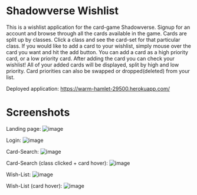 # Shadowverse Wishlist

This is a wishlist application for the card-game Shadowverse. Signup for an account and browse through all the cards
available in the game. Cards are split up by classes. Click a class and see the card-set for that particular class. 
If you would like to add a card to your wishlist, simply mouse over the card you want and hit the add button. You 
can add a card as a high priority card, or a low priority card. After adding the card you can check your wishlist!
All of your added cards will be displayed, split by high and low priority. Card priorities can also be swapped or 
dropped(deleted) from your list. 

Deployed application: https://warm-hamlet-29500.herokuapp.com/

# Screenshots

Landing page:
![image](https://user-images.githubusercontent.com/33299951/47969737-04011800-e031-11e8-8783-0d0ed1ec8d9d.png)

Login: 
![image](https://user-images.githubusercontent.com/33299951/47969754-3d398800-e031-11e8-8d55-4abf6abdf2ac.png)

Card-Search:
![image](https://user-images.githubusercontent.com/33299951/47969770-56dacf80-e031-11e8-958d-0464df6c34a5.png)

Card-Search (class clicked + card hover): 
![image](https://user-images.githubusercontent.com/33299951/47969781-6fe38080-e031-11e8-8adb-6a11bc7fe6a8.png)

Wish-List:
![image](https://user-images.githubusercontent.com/33299951/47969793-88539b00-e031-11e8-97da-50a2a31df103.png)

Wish-List (card hover):
![image](https://user-images.githubusercontent.com/33299951/47969807-b76a0c80-e031-11e8-91bc-81cf606d0bf0.png)

